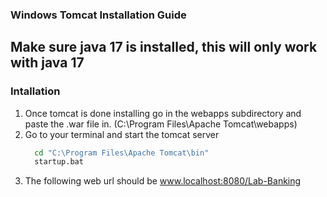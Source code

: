 ### Windows Tomcat Installation Guide
## Make sure java 17 is installed, this will only work with java 17

### Intallation
1. Once tomcat is done installing go in the webapps subdirectory and paste the .war file in. (C:\Program Files\Apache Tomcat\webapps)
2. Go to your terminal and start the tomcat server
   ```bash
     cd "C:\Program Files\Apache Tomcat\bin"
     startup.bat
   ```
3. The following web url should be www.localhost:8080/Lab-Banking

